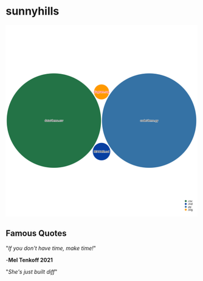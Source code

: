 # sunnyhills

![Visualization of this repo](./diagram.svg)

## Famous Quotes

"*If you don't have time, make time!*"

-**Mel Tenkoff 2021**

"*She's just built diff*"
